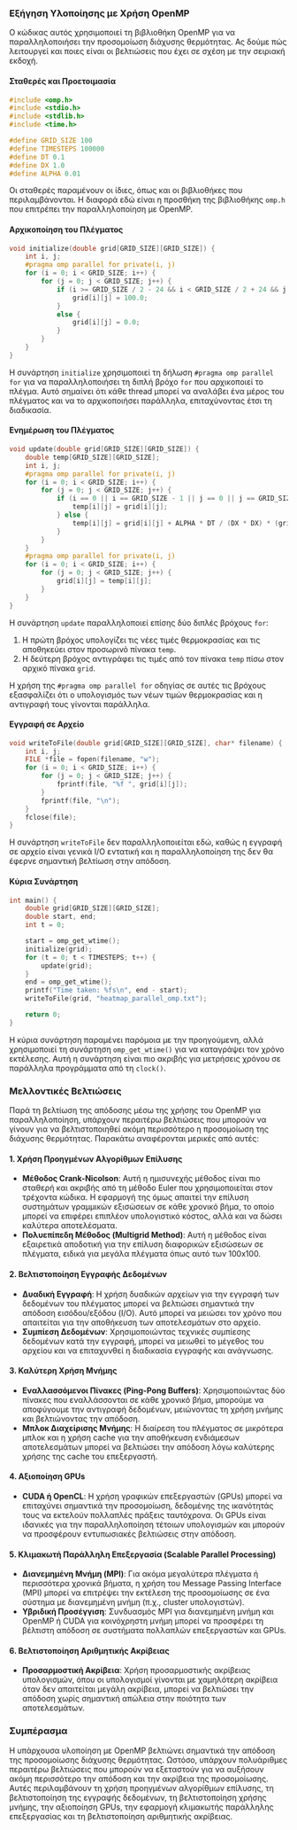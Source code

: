 ### Εξήγηση Υλοποίησης με Χρήση OpenMP

Ο κώδικας αυτός χρησιμοποιεί τη βιβλιοθήκη OpenMP για να παραλληλοποιήσει την προσομοίωση διάχυσης θερμότητας. Ας δούμε πώς λειτουργεί και ποιες είναι οι βελτιώσεις που έχει σε σχέση με την σειριακή εκδοχή.

#### Σταθερές και Προετοιμασία

```c
#include <omp.h>
#include <stdio.h>
#include <stdlib.h>
#include <time.h>

#define GRID_SIZE 100
#define TIMESTEPS 100000
#define DT 0.1
#define DX 1.0
#define ALPHA 0.01
```

Οι σταθερές παραμένουν οι ίδιες, όπως και οι βιβλιοθήκες που περιλαμβάνονται. Η διαφορά εδώ είναι η προσθήκη της βιβλιοθήκης `omp.h` που επιτρέπει την παραλληλοποίηση με OpenMP.

#### Αρχικοποίηση του Πλέγματος

```c
void initialize(double grid[GRID_SIZE][GRID_SIZE]) {
    int i, j;
    #pragma omp parallel for private(i, j)
    for (i = 0; i < GRID_SIZE; i++) {
        for (j = 0; j < GRID_SIZE; j++) {
            if (i >= GRID_SIZE / 2 - 24 && i < GRID_SIZE / 2 + 24 && j >= GRID_SIZE / 2 - 24 && j < GRID_SIZE / 2 + 24) {
                grid[i][j] = 100.0;
            } 
            else {
                grid[i][j] = 0.0;
            }
        }
    }
}
```

Η συνάρτηση `initialize` χρησιμοποιεί τη δήλωση `#pragma omp parallel for` για να παραλληλοποιήσει τη διπλή βρόχο `for` που αρχικοποιεί το πλέγμα. Αυτό σημαίνει ότι κάθε thread μπορεί να αναλάβει ένα μέρος του πλέγματος και να το αρχικοποιήσει παράλληλα, επιταχύνοντας έτσι τη διαδικασία.

#### Ενημέρωση του Πλέγματος

```c
void update(double grid[GRID_SIZE][GRID_SIZE]) {
    double temp[GRID_SIZE][GRID_SIZE];
    int i, j;
    #pragma omp parallel for private(i, j)
    for (i = 0; i < GRID_SIZE; i++) {
        for (j = 0; j < GRID_SIZE; j++) {
            if (i == 0 || i == GRID_SIZE - 1 || j == 0 || j == GRID_SIZE - 1) {
                temp[i][j] = grid[i][j];
            } else {
                temp[i][j] = grid[i][j] + ALPHA * DT / (DX * DX) * (grid[i+1][j] + grid[i-1][j] + grid[i][j+1] + grid[i][j-1] - 4 * grid[i][j]);
            }
        }
    }
    #pragma omp parallel for private(i, j)
    for (i = 0; i < GRID_SIZE; i++) {
        for (j = 0; j < GRID_SIZE; j++) {
            grid[i][j] = temp[i][j];
        }
    }
}
```

Η συνάρτηση `update` παραλληλοποιεί επίσης δύο διπλές βρόχους `for`:
1. Η πρώτη βρόχος υπολογίζει τις νέες τιμές θερμοκρασίας και τις αποθηκεύει στον προσωρινό πίνακα `temp`.
2. Η δεύτερη βρόχος αντιγράφει τις τιμές από τον πίνακα `temp` πίσω στον αρχικό πίνακα `grid`.

Η χρήση της `#pragma omp parallel for` οδηγίας σε αυτές τις βρόχους εξασφαλίζει ότι ο υπολογισμός των νέων τιμών θερμοκρασίας και η αντιγραφή τους γίνονται παράλληλα.

#### Εγγραφή σε Αρχείο

```c
void writeToFile(double grid[GRID_SIZE][GRID_SIZE], char* filename) {
    int i, j;
    FILE *file = fopen(filename, "w");
    for (i = 0; i < GRID_SIZE; i++) {
        for (j = 0; j < GRID_SIZE; j++) {
            fprintf(file, "%f ", grid[i][j]);
        }
        fprintf(file, "\n");
    }
    fclose(file);
}
```

Η συνάρτηση `writeToFile` δεν παραλληλοποιείται εδώ, καθώς η εγγραφή σε αρχείο είναι γενικά I/O εντατική και η παραλληλοποίηση της δεν θα έφερνε σημαντική βελτίωση στην απόδοση.

#### Κύρια Συνάρτηση

```c
int main() {
    double grid[GRID_SIZE][GRID_SIZE];
    double start, end;
    int t = 0;

    start = omp_get_wtime();
    initialize(grid);
    for (t = 0; t < TIMESTEPS; t++) {
        update(grid);
    }
    end = omp_get_wtime();
    printf("Time taken: %fs\n", end - start);
    writeToFile(grid, "heatmap_parallel_omp.txt");

    return 0;
}
```

Η κύρια συνάρτηση παραμένει παρόμοια με την προηγούμενη, αλλά χρησιμοποιεί τη συνάρτηση `omp_get_wtime()` για να καταγράψει τον χρόνο εκτέλεσης. Αυτή η συνάρτηση είναι πιο ακριβής για μετρήσεις χρόνου σε παράλληλα προγράμματα από τη `clock()`.

### Μελλοντικές Βελτιώσεις

Παρά τη βελτίωση της απόδοσης μέσω της χρήσης του OpenMP για παραλληλοποίηση, υπάρχουν περαιτέρω βελτιώσεις που μπορούν να γίνουν για να βελτιστοποιηθεί ακόμη περισσότερο η προσομοίωση της διάχυσης θερμότητας. Παρακάτω αναφέρονται μερικές από αυτές:

#### 1. Χρήση Προηγμένων Αλγορίθμων Επίλυσης
- **Μέθοδος Crank-Nicolson**: Αυτή η ημισυνεχής μέθοδος είναι πιο σταθερή και ακριβής από τη μέθοδο Euler που χρησιμοποιείται στον τρέχοντα κώδικα. Η εφαρμογή της όμως απαιτεί την επίλυση συστημάτων γραμμικών εξισώσεων σε κάθε χρονικό βήμα, το οποίο μπορεί να επιφέρει επιπλέον υπολογιστικό κόστος, αλλά και να δώσει καλύτερα αποτελέσματα.
- **Πολυεπίπεδη Μέθοδος (Multigrid Method)**: Αυτή η μέθοδος είναι εξαιρετικά αποδοτική για την επίλυση διαφορικών εξισώσεων σε πλέγματα, ειδικά για μεγάλα πλέγματα όπως αυτό των 100x100.

#### 2. Βελτιστοποίηση Εγγραφής Δεδομένων
- **Δυαδική Εγγραφή**: Η χρήση δυαδικών αρχείων για την εγγραφή των δεδομένων του πλέγματος μπορεί να βελτιώσει σημαντικά την απόδοση εισόδου/εξόδου (I/O). Αυτό μπορεί να μειώσει τον χρόνο που απαιτείται για την αποθήκευση των αποτελεσμάτων στο αρχείο.
- **Συμπίεση Δεδομένων**: Χρησιμοποιώντας τεχνικές συμπίεσης δεδομένων κατά την εγγραφή, μπορεί να μειωθεί το μέγεθος του αρχείου και να επιταχυνθεί η διαδικασία εγγραφής και ανάγνωσης.

#### 3. Καλύτερη Χρήση Μνήμης
- **Εναλλασσόμενοι Πίνακες (Ping-Pong Buffers)**: Χρησιμοποιώντας δύο πίνακες που εναλλάσσονται σε κάθε χρονικό βήμα, μπορούμε να αποφύγουμε την αντιγραφή δεδομένων, μειώνοντας τη χρήση μνήμης και βελτιώνοντας την απόδοση.
- **Μπλοκ Διαχείρισης Μνήμης**: Η διαίρεση του πλέγματος σε μικρότερα μπλοκ και η χρήση cache για την αποθήκευση ενδιάμεσων αποτελεσμάτων μπορεί να βελτιώσει την απόδοση λόγω καλύτερης χρήσης της cache του επεξεργαστή.

#### 4. Αξιοποίηση GPUs
- **CUDA ή OpenCL**: Η χρήση γραφικών επεξεργαστών (GPUs) μπορεί να επιταχύνει σημαντικά την προσομοίωση, δεδομένης της ικανότητάς τους να εκτελούν πολλαπλές πράξεις ταυτόχρονα. Οι GPUs είναι ιδανικές για την παραλληλοποίηση τέτοιων υπολογισμών και μπορούν να προσφέρουν εντυπωσιακές βελτιώσεις στην απόδοση.

#### 5. Κλιμακωτή Παράλληλη Επεξεργασία (Scalable Parallel Processing)
- **Διανεμημένη Μνήμη (MPI)**: Για ακόμα μεγαλύτερα πλέγματα ή περισσότερα χρονικά βήματα, η χρήση του Message Passing Interface (MPI) μπορεί να επιτρέψει την εκτέλεση της προσομοίωσης σε ένα σύστημα με διανεμημένη μνήμη (π.χ., cluster υπολογιστών).
- **Υβριδική Προσέγγιση**: Συνδυασμός MPI για διανεμημένη μνήμη και OpenMP ή CUDA για κοινόχρηστη μνήμη μπορεί να προσφέρει τη βέλτιστη απόδοση σε συστήματα πολλαπλών επεξεργαστών και GPUs.

#### 6. Βελτιστοποίηση Αριθμητικής Ακρίβειας
- **Προσαρμοστική Ακρίβεια**: Χρήση προσαρμοστικής ακρίβειας υπολογισμών, όπου οι υπολογισμοί γίνονται με χαμηλότερη ακρίβεια όταν δεν απαιτείται μεγάλη ακρίβεια, μπορεί να βελτιώσει την απόδοση χωρίς σημαντική απώλεια στην ποιότητα των αποτελεσμάτων.

### Συμπέρασμα
Η υπάρχουσα υλοποίηση με OpenMP βελτιώνει σημαντικά την απόδοση της προσομοίωσης διάχυσης θερμότητας. Ωστόσο, υπάρχουν πολυάριθμες περαιτέρω βελτιώσεις που μπορούν να εξεταστούν για να αυξήσουν ακόμη περισσότερο την απόδοση και την ακρίβεια της προσομοίωσης. Αυτές περιλαμβάνουν τη χρήση προηγμένων αλγορίθμων επίλυσης, τη βελτιστοποίηση της εγγραφής δεδομένων, τη βελτιστοποίηση χρήσης μνήμης, την αξιοποίηση GPUs, την εφαρμογή κλιμακωτής παράλληλης επεξεργασίας και τη βελτιστοποίηση αριθμητικής ακρίβειας.
